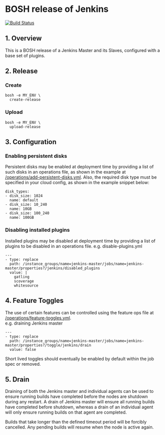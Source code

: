 # BOSH release of Jenkins

[![Build Status](https://travis-ci.org/FINkit/jenkins-boshrelease.svg?branch=master)](https://travis-ci.org/FINkit/jenkins-boshrelease)

## 1. Overview

This is a BOSH release of a Jenkins Master and its Slaves, configured with a base set of plugins.

## 2. Release

### Create

```
bosh -e MY_ENV \
  create-release
```
### Upload

```
bosh -e MY_ENV \
  upload-release
```

## 3. Configuration
### Enabling persistent disks
Persistent disks may be enabled at deployment time by providing a list of such disks in an operations file, as shown in the example at [/operations/add-persistent-disks.yml](operations/add-persistent-disk.yml). Also, the required disk type must be specified in your cloud config, as shown in the example snippet below:
```
disk_types:
- disk_size: 1024
  name: default
- disk_size: 10_240
  name: 10GB
- disk_size: 100_240
  name: 100GB
```

### Disabling installed plugins
Installed plugins may be disabled at deployment time by providing a list of plugins to be disabled in an operations file.
e.g. disable-plugins.yml
```
---
- type: replace
  path: /instance_groups/name=jenkins-master/jobs/name=jenkins-master/properties?/jenkins/disabled_plugins
  value: |
    gatling
    scoverage
    whitesource
```

## 4. Feature Toggles
The use of certain features can be controlled using the feature ops file at [/operations/feature-toggles.yml](operations/feature-toggles.yml).<br/>
e.g. draining Jenkins master
```
---
- type: replace
  path: /instance_groups/name=jenkins-master/jobs/name=jenkins-master/properties?/toggle/jenkins/drain
  value: false
```
Short lived toggles should eventually be enabled by default within the job spec or removed.

## 5. Drain
Draining of both the Jenkins master and individual agents can be used to ensure running builds have completed before the nodes are shutdown during any restart.  A drain of Jenkins master will ensure all running builds have completed before shutdown, whereas a drain of an individual agent will only ensure running builds on that agent are completed.<br/>

Builds that take longer than the defined timeout period will be forcibly cancelled.  Any pending builds will resume when the node is active again.

